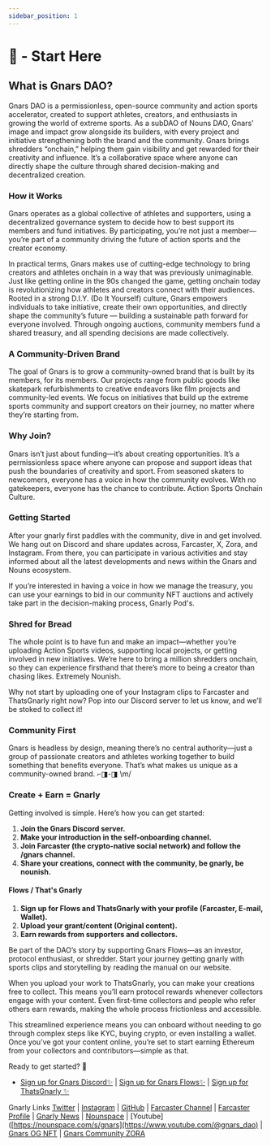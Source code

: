 ```yaml
---
sidebar_position: 1
---
```


# 🐣 - Start Here

## What is Gnars DAO?

Gnars DAO is a permissionless, open-source community and action sports accelerator, created to support athletes, creators, and enthusiasts in growing the world of extreme sports. As a subDAO of Nouns DAO, Gnars’ image and impact grow alongside its builders, with every project and initiative strengthening both the brand and the community. Gnars brings shredders “onchain,” helping them gain visibility and get rewarded for their creativity and influence. It’s a collaborative space where anyone can directly shape the culture through shared decision-making and decentralized creation.

### How it Works

Gnars operates as a global collective of athletes and supporters, using a decentralized governance system to decide how to best support its members and fund initiatives. By participating, you’re not just a member—you’re part of a community driving the future of action sports and the creator economy.

In practical terms, Gnars makes use of cutting-edge technology to bring creators and athletes onchain in a way that was previously unimaginable. Just like getting online in the 90s changed the game, getting onchain today is revolutionizing how athletes and creators connect with their audiences. Rooted in a strong D.I.Y. (Do It Yourself) culture, Gnars empowers individuals to take initiative, create their own opportunities, and directly shape the community’s future — building a sustainable path forward for everyone involved. Through ongoing auctions, community members fund a shared treasury, and all spending decisions are made collectively.

### A Community-Driven Brand

The goal of Gnars is to grow a community-owned brand that is built by its members, for its members. Our projects range from public goods like skatepark refurbishments to creative endeavors like film projects and community-led events. We focus on initiatives that build up the extreme sports community and support creators on their journey, no matter where they’re starting from.

### Why Join?

Gnars isn’t just about funding—it’s about creating opportunities. It’s a permissionless space where anyone can propose and support ideas that push the boundaries of creativity and sport. From seasoned skaters to newcomers, everyone has a voice in how the community evolves. With no gatekeepers, everyone has the chance to contribute. Action Sports Onchain Culture.

### Getting Started

After your gnarly first paddles with the community, dive in and get involved. We hang out on Discord and share updates across, Farcaster, X, Zora, and Instagram. From there, you can participate in various activities and stay informed about all the latest developments and news within the Gnars and Nouns ecosystem.

If you’re interested in having a voice in how we manage the treasury, you can use your earnings to bid in our community NFT auctions and actively take part in the decision-making process, Gnarly Pod's. 

### Shred for Bread

The whole point is to have fun and make an impact—whether you’re uploading Action Sports videos, supporting local projects, or getting involved in new initiatives. We’re here to bring a million shredders onchain, so they can experience firsthand that there’s more to being a creator than chasing likes. Extremely Nounish. 

Why not start by uploading one of your Instagram clips to Farcaster and ThatsGnarly right now? Pop into our Discord server to let us know, and we’ll be stoked to collect it!

### Community First

Gnars is headless by design, meaning there’s no central authority—just a group of passionate creators and athletes working together to build something that benefits everyone. That’s what makes us unique as a community-owned brand. ⌐◨-◨ \m/

### Create + Earn = Gnarly 

Getting involved is simple. Here’s how you can get started:

1. **Join the Gnars Discord server.** 
2. **Make your introduction in the self-onboarding channel.** 
3. **Join Farcaster (the crypto-native social network) and follow the /gnars channel.** 
4. **Share your creations, connect with the community, be gnarly, be nounish.** 

####  Flows / That's Gnarly 
1. **Sign up for Flows and ThatsGnarly with your profile (Farcaster, E-mail, Wallet).**  
2. **Upload your grant/content (Original content).**  
3. **Earn rewards from supporters and collectors.**

Be part of the DAO’s story by supporting Gnars Flows—as an investor, protocol enthusiast, or shredder. Start your journey getting gnarly with sports clips and storytelling by reading the manual on our website.

When you upload your work to ThatsGnarly, you can make your creations free to collect. This means you’ll earn protocol rewards whenever collectors engage with your content. Even first-time collectors and people who refer others earn rewards, making the whole process frictionless and accessible.

This streamlined experience means you can onboard without needing to go through complex steps like KYC, buying crypto, or even installing a wallet. Once you’ve got your content online, you’re set to start earning Ethereum from your collectors and contributors—simple as that.

Ready to get started? 🤘 
- [Sign up for Gnars Discord✨](https://discord.gg/hr3c6UaH) | [Sign up for Gnars Flows✨](https://flows.wtf/gnars) | [Sign up for ThatsGnarly ✨](https://thatsgnarly.com)

Gnarly Links [Twitter](https://x.com/gnars_dao) | [Instagram](https://www.instagram.com/gnarsdao/) | [GitHub]([https://github.com](https://github.com/gnars-dao/)) | [Farcaster Channel](https://farcaster.xyz/~/channel/gnars) | [Farcaster Profile](https://farcaster.xyz/gnars) | [Gnarly News](https://paragraph.com/@gnars) | [Nounspace](https://nounspace.com/s/gnars) | [Youtube]([https://nounspace.com/s/gnars](https://www.youtube.com/@gnars_dao) | [Gnars OG NFT](https://opensea.io/collection/gnars) | [Gnars Community ZORA](https://zora.co/@gnarscommunity) 
